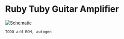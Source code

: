 # Ruby Tuby Guitar Amplifier

[![Schematic](https://github.com/majabojarska/ruby-tuby/blob/schematic/main/amp.svg?raw=true)](https://github.com/majabojarska/ruby-tuby/blob/main/static/amp.pdf)

`TODO add BOM, autogen`